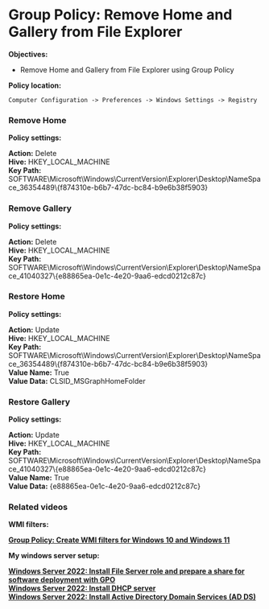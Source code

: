 # Group Policy: Remove Home and Gallery from File Explorer

<b>Objectives:</b>

* Remove Home and Gallery from File Explorer using Group Policy

<b>Policy location:</b>
```
Computer Configuration -> Preferences -> Windows Settings -> Registry
```

### Remove Home

<b>Policy settings:</b>

<b>Action:</b> Delete <br />
<b>Hive:</b> HKEY_LOCAL_MACHINE <br />
<b>Key Path:</b> SOFTWARE\Microsoft\Windows\CurrentVersion\Explorer\Desktop\NameSpace_36354489\\{f874310e-b6b7-47dc-bc84-b9e6b38f5903} <br />

### Remove Gallery

<b>Policy settings:</b>

<b>Action:</b> Delete <br />
<b>Hive:</b> HKEY_LOCAL_MACHINE <br />
<b>Key Path:</b> SOFTWARE\Microsoft\Windows\CurrentVersion\Explorer\Desktop\NameSpace_41040327\\{e88865ea-0e1c-4e20-9aa6-edcd0212c87c} <br />

### Restore Home

<b>Policy settings:</b>

<b>Action:</b> Update <br />
<b>Hive:</b> HKEY_LOCAL_MACHINE <br />
<b>Key Path:</b> SOFTWARE\Microsoft\Windows\CurrentVersion\Explorer\Desktop\NameSpace_36354489\\{f874310e-b6b7-47dc-bc84-b9e6b38f5903} <br />
<b>Value Name:</b> True <br />
<b>Value Data:</b> CLSID_MSGraphHomeFolder

### Restore Gallery

<b>Policy settings:</b>

<b>Action:</b> Update <br />
<b>Hive:</b> HKEY_LOCAL_MACHINE <br />
<b>Key Path:</b> SOFTWARE\Microsoft\Windows\CurrentVersion\Explorer\Desktop\NameSpace_41040327\\{e88865ea-0e1c-4e20-9aa6-edcd0212c87c} <br />
<b>Value Name:</b> True <br />
<b>Value Data:</b> {e88865ea-0e1c-4e20-9aa6-edcd0212c87c}

### Related videos

<b>WMI filters:<b> <br />

[Group Policy: Create WMI filters for Windows 10 and Windows 11](https://youtu.be/7k_kpaLpMI8)

<b>My windows server setup:</b> <br />

[Windows Server 2022: Install File Server role and prepare a share for software deployment with GPO](https://youtu.be/jEWSdC2qwyA) <br />
[Windows Server 2022: Install DHCP server](https://youtu.be/8n0MD9stQis) <br />
[Windows Server 2022: Install Active Directory Domain Services (AD DS)](https://youtu.be/1cYewbW3Tl0) <br />
